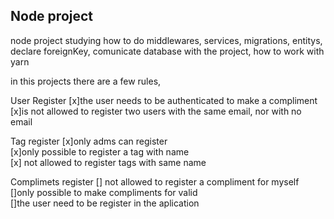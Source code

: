 ## Node project
node project
studying how to do  middlewares, services, migrations, entitys, declare foreignKey, comunicate database with the project, 
how to work with yarn 

in this projects there are a few rules, 

User Register
[x]the user needs to be authenticated to make a compliment
<br>
[x]is not allowed to register two users with the same email, nor with no email

Tag register
[x]only adms can register</select>
<br>
[x]only possible to register a tag with name
<br>
[x] not allowed to register tags with same name

Complimets register
[] not allowed to register a compliment for myself
<br>
[]only possible to make compliments for valid 
<br>
[]the user need to be register in the aplication

